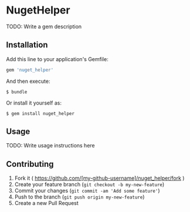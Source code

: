 # NugetHelper

TODO: Write a gem description

## Installation

Add this line to your application's Gemfile:

```ruby
gem 'nuget_helper'
```

And then execute:

    $ bundle

Or install it yourself as:

    $ gem install nuget_helper

## Usage

TODO: Write usage instructions here

## Contributing

1. Fork it ( https://github.com/[my-github-username]/nuget_helper/fork )
2. Create your feature branch (`git checkout -b my-new-feature`)
3. Commit your changes (`git commit -am 'Add some feature'`)
4. Push to the branch (`git push origin my-new-feature`)
5. Create a new Pull Request
